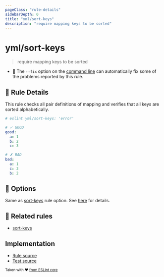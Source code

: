 ```yaml
---
pageClass: "rule-details"
sidebarDepth: 0
title: "yml/sort-keys"
description: "require mapping keys to be sorted"
---
```

# yml/sort-keys

> require mapping keys to be sorted

- :wrench: The `--fix` option on the [command line](https://eslint.org/docs/user-guide/command-line-interface#fixing-problems) can automatically fix some of the problems reported by this rule.

## :book: Rule Details

This rule checks all pair definitions of mapping and verifies that all keys are sorted alphabetically.

<eslint-code-block fix>

<!-- eslint-skip -->

```yaml
# eslint yml/sort-keys: 'error'

# ✓ GOOD
good:
  a: 1
  b: 2
  c: 3

# ✗ BAD
bad:
  a: 1
  c: 3
  b: 2
```

</eslint-code-block>

## :wrench: Options

Same as [sort-keys] rule option. See [here](https://eslint.org/docs/rules/sort-keys#options) for details.

## :couple: Related rules

- [sort-keys]

[sort-keys]: https://eslint.org/docs/rules/sort-keys

## Implementation

- [Rule source](https://github.com/ota-meshi/eslint-plugin-yml/blob/master/src/rules/sort-keys.ts)
- [Test source](https://github.com/ota-meshi/eslint-plugin-yml/blob/master/tests/src/rules/sort-keys.js)

<sup>Taken with ❤️ [from ESLint core](https://eslint.org/docs/rules/sort-keys)</sup>

